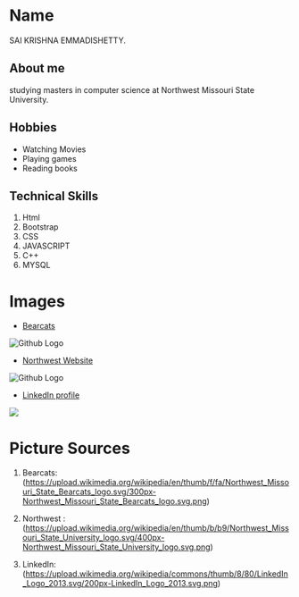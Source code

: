 # Name
SAI KRISHNA EMMADISHETTY.

## About me
 studying masters in computer science at Northwest Missouri State University.

## Hobbies
 * Watching Movies
 * Playing games
 * Reading books
 
## Technical Skills
 1. Html
 2. Bootstrap
 3. CSS
 4. JAVASCRIPT
 5. C++
 6. MYSQL
 
# Images
* [Bearcats](https://bearcatsports.com/)

![Github Logo](https://upload.wikimedia.org/wikipedia/en/thumb/f/fa/Northwest_Missouri_State_Bearcats_logo.svg/300px-Northwest_Missouri_State_Bearcats_logo.svg.png)

* [Northwest Website](https://www.nwmissouri.edu/)
 
![Github Logo](https://upload.wikimedia.org/wikipedia/en/thumb/b/b9/Northwest_Missouri_State_University_logo.svg/400px-Northwest_Missouri_State_University_logo.svg.png)

* [LinkedIn profile](https://whttps//ww.linkedin.com/in/saikrishna-emmadishetty-613014146/)

![](https://upload.wikimedia.org/wikipedia/commons/thumb/8/80/LinkedIn_Logo_2013.svg/200px-LinkedIn_Logo_2013.svg.png)

# Picture Sources
1. Bearcats:(https://upload.wikimedia.org/wikipedia/en/thumb/f/fa/Northwest_Missouri_State_Bearcats_logo.svg/300px-Northwest_Missouri_State_Bearcats_logo.svg.png)

2. Northwest :(https://upload.wikimedia.org/wikipedia/en/thumb/b/b9/Northwest_Missouri_State_University_logo.svg/400px-Northwest_Missouri_State_University_logo.svg.png)

3. LinkedIn:(https://upload.wikimedia.org/wikipedia/commons/thumb/8/80/LinkedIn_Logo_2013.svg/200px-LinkedIn_Logo_2013.svg.png)
     



